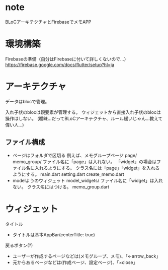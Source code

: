# note
BLoCアーキテクチャとFirebaseでメモAPP

# 環境構築
Firebaseの準備（自分はFirebaseに付いて詳しくないので...）
https://firebase.google.com/docs/flutter/setup?hl=ja

# アーキテクチャ
データはblocで管理。

入れ子状のblocは親要素が管理する。
ウィジェットから直接入れ子状のblocは操作はしない。
(曖昧...だってBLoCアーキテクチャ、ルール緩いじゃん...教えて偉い人...)

## ファイル構成
 - ページはフォルダで区切る
 例えば、メモグループページ
 page/
    memo_group/
        ファイル名に「page」は入れない。
        「widget」の場合はファイル名に入れるようにする。
        クラス名には「page」「widget」を入れるようにする。
        main.dart
        setting.dart
        create_memo.dart
 - modelようのウィジェット
 model_widgets/
    ファイル名に「widget」は入れない。
    クラス名にはつける。
    memo_group.dart

# ウィジェット
タイトル
- タイトルは基本AppBar(centerTitle: true)


戻るボタン(?)
- ユーザーが作成するページなどは(メモグループ、メモ)、「←arrow_back」
- 元からあるページなどは(作成ページ、設定ページ)、「×close」

